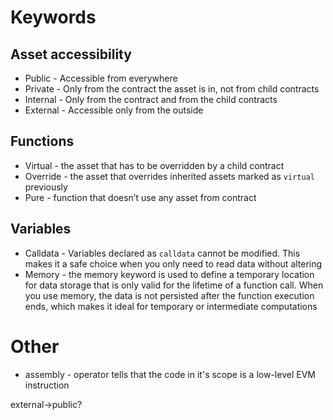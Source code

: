 # Keywords
## Asset accessibility
* Public - Accessible from everywhere
* Private - Only from the contract the asset is in, not from child contracts
* Internal - Only from the contract and from the child contracts
* External - Accessible only from the outside 

## Functions
* Virtual - the asset that has to be overridden by a child contract
* Override - the asset that overrides inherited assets marked as `virtual` previously
* Pure - function that doesn’t use any asset from contract

## Variables
* Calldata - Variables declared as `calldata` cannot be modified. This makes it a safe choice when you only need to read data without altering
* Memory - the memory keyword is used to define a temporary location for data storage that is only valid for the lifetime of a function call. When you use memory, the data is not persisted after the function execution ends, which makes it ideal for temporary or intermediate computations 

# Other
* assembly - operator tells that the code in it's scope is a low-level EVM instruction

external->public?
